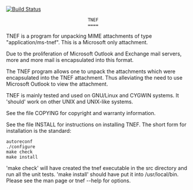 [![Build Status](https://api.travis-ci.org/verdammelt/tnef.svg?branch=master)](https://api.travis-ci.org/verdammelt/tnef.svg)


                                   TNEF
                                   ====

TNEF is a program for unpacking MIME attachments of type
"application/ms-tnef". This is a Microsoft only attachment.

Due to the proliferation of Microsoft Outlook and Exchange mail servers,
more and more mail is encapsulated into this format.

The TNEF program allows one to unpack the attachments which were
encapsulated into the TNEF attachment.  Thus alleviating the need to use
Microsoft Outlook to view the attachment.

TNEF is mainly tested and used on GNU/Linux and CYGWIN systems.  It
'should' work on other UNIX and UNIX-like systems.

See the file COPYING for copyright and warranty information.

See the file INSTALL for instructions on installing TNEF.  The short form
for installation is the standard:

    autoreconf
    ./configure
    make check
    make install

'make check' will have created the tnef executable in the src
directory and run all the unit tests.  'make install' should have put
it into /usr/local/bin.  Please see the man page or tnef --help for
options.
